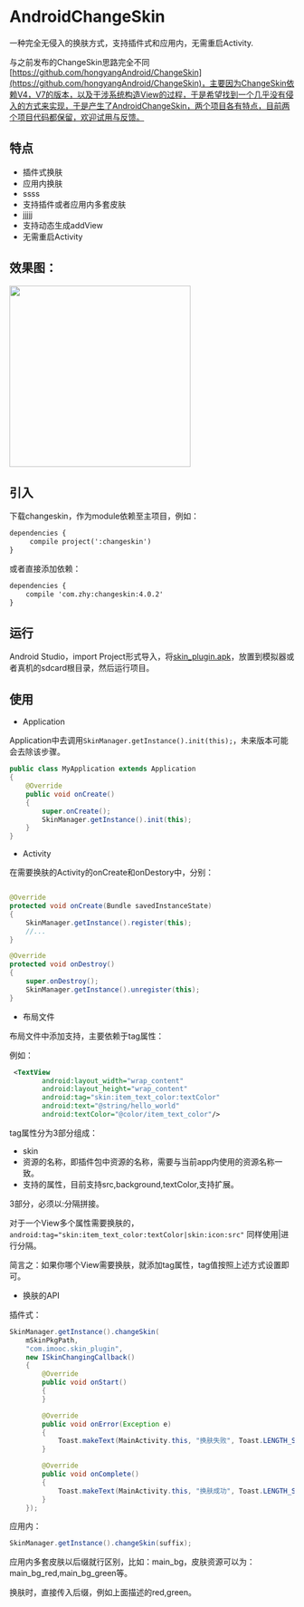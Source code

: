# AndroidChangeSkin
一种完全无侵入的换肤方式，支持插件式和应用内，无需重启Activity.

与之前发布的ChangeSkin思路完全不同[https://github.com/hongyangAndroid/ChangeSkin](https://github.com/hongyangAndroid/ChangeSkin)，主要因为ChangeSkin依赖V4，V7的版本，以及干涉系统构造View的过程，于是希望找到一个几乎没有侵入的方式来实现，于是产生了AndroidChangeSkin，两个项目各有特点，目前两个项目代码都保留，欢迎试用与反馈。


## 特点
* 插件式换肤
* 应用内换肤
 * ssss
* 支持插件或者应用内多套皮肤
 * jjjjj
* 支持动态生成addView
* 无需重启Activity




## 效果图：

<img src="changeskin_sc.gif" width="320px"/>

## 引入

下载changeskin，作为module依赖至主项目，例如：

```xml
dependencies {
     compile project(':changeskin')
}
```
或者直接添加依赖：

```xml
dependencies {
    compile 'com.zhy:changeskin:4.0.2'
}
```

## 运行

Android Studio，import Project形式导入，将[skin_plugin.apk](skin_plugin.apk)，放置到模拟器或者真机的sdcard根目录，然后运行项目。

## 使用

* Application

Application中去调用`SkinManager.getInstance().init(this);`，未来版本可能会去除该步骤。


```java
public class MyApplication extends Application
{
    @Override
    public void onCreate()
    {
        super.onCreate();
        SkinManager.getInstance().init(this);
    }
}

```

* Activity

在需要换肤的Activity的onCreate和onDestory中，分别：

```java

@Override
protected void onCreate(Bundle savedInstanceState)
{ 
    SkinManager.getInstance().register(this);
    //...
}

@Override
protected void onDestroy()
{
    super.onDestroy();
    SkinManager.getInstance().unregister(this);
}
```

* 布局文件

布局文件中添加支持，主要依赖于tag属性：

例如：

```xml
 <TextView
        android:layout_width="wrap_content"
        android:layout_height="wrap_content"
        android:tag="skin:item_text_color:textColor"
        android:text="@string/hello_world"
        android:textColor="@color/item_text_color"/>
```

tag属性分为3部分组成：
 
 * skin
 * 资源的名称，即插件包中资源的名称，需要与当前app内使用的资源名称一致。
 * 支持的属性，目前支持src,background,textColor,支持扩展。

3部分，必须以:分隔拼接。

对于一个View多个属性需要换肤的，`android:tag="skin:item_text_color:textColor|skin:icon:src"`
同样使用|进行分隔。

简言之：如果你哪个View需要换肤，就添加tag属性，tag值按照上述方式设置即可。


* 换肤的API

插件式：

```java
SkinManager.getInstance().changeSkin(
	mSkinPkgPath, 
	"com.imooc.skin_plugin", 
	new ISkinChangingCallback()
    {
        @Override
        public void onStart()
        {
        }

        @Override
        public void onError(Exception e)
        {
            Toast.makeText(MainActivity.this, "换肤失败", Toast.LENGTH_SHORT).show();
        }

        @Override
        public void onComplete()
        {
            Toast.makeText(MainActivity.this, "换肤成功", Toast.LENGTH_SHORT).show();
        }
    });
```

应用内：

```java
SkinManager.getInstance().changeSkin(suffix);
```
应用内多套皮肤以后缀就行区别，比如：main\_bg，皮肤资源可以为：main\_bg\_red,main\_bg\_green等。

换肤时，直接传入后缀，例如上面描述的red,green。





 
